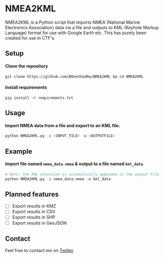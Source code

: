 # NMEA2KML
NMEA2KML is a Python script that imports NMEA (National Marine Electronics Association) data via a file and outputs to KML (Keyhole Markup Language) format for use with Google Earth etc. This has purely been created for use in CTF's.

## Setup

#### Clone the repository
```shell
git clone https://github.com/B0neShad0w/NMEA2KML && cd NMEA2KML
```

#### Install requirements
```shell
pip install -r requirements.txt
```

## Usage

#### Import NMEA data from a file and export to an KML file.
```python
python NMEA2KML.py -i <INPUT_FILE> -o <OUTPUTFILE>
```

## Example

#### Import file named `nmea_data.nmea` & output to a file named `kml_data`
```python
# Note: the KML extension is automatically appended to the output file name.
python NMEA2KML.py -i nmea_data.nmea -o kml_data
```

## Planned features

- [ ] Export results in KMZ
- [ ] Export results in CSV
- [ ] Export results in SHP
- [ ] Export results in GeoJSON

<!-- CSV, SHP (shapefile), GeoJSON, KML, KMZ or TFRecord -->

## Contact
Feel free to contact me on <a href="https://twitter.com/B0neShad0w">Twitter</a>
